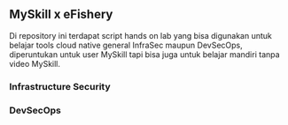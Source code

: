 ## MySkill x eFishery

Di repository ini terdapat script hands on lab yang bisa digunakan untuk belajar tools cloud native general InfraSec maupun DevSecOps, diperuntukan untuk user MySkill tapi bisa juga untuk belajar mandiri tanpa video MySkill.

### Infrastructure Security

### DevSecOps